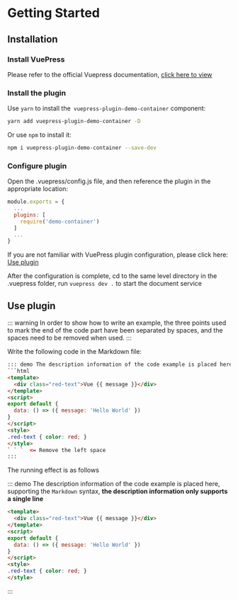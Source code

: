 # Getting Started

## Installation

### Install VuePress

Please refer to the official Vuepress documentation, [click here to view](https://vuepress.vuejs.org/guide/)

### Install the plugin

Use `yarn` to install the` vuepress-plugin-demo-container` component:
```bash
yarn add vuepress-plugin-demo-container -D
```
Or use `npm` to install it:
```bash
npm i vuepress-plugin-demo-container --save-dev
```

### Configure plugin

Open the .vuepress/config.js file, and then reference the plugin in the appropriate location:

```js
module.exports = {
  ...
  plugins: [
    require('demo-container')
  ]
  ...
}
```

If you are not familiar with VuePress plugin configuration, please click here: [Use plugin](https://vuepress.vuejs.org/zh/plugin/using-a-plugin.html)

After the configuration is complete, cd to the same level directory in the .vuepress folder, run `vuepress dev .` to start the document service

## Use plugin

::: warning
In order to show how to write an example, the three points used to mark the end of the code part have been separated by spaces, and the spaces need to be removed when used.
:::

Write the following code in the Markdown file:

```html
::: demo The description information of the code example is placed here, supporting the `Markdown` syntax, **the description information only supports a single line**
```html
<template>
  <div class="red-text">Vue {{ message }}</div>
</template>
<script>
export default {
  data: () => ({ message: 'Hello World' })
}
</script>
<style>
.red-text { color: red; }
</style>
` ` `  <= Remove the left space
:::
```

The running effect is as follows

::: demo The description information of the code example is placed here, supporting the `Markdown` syntax, **the description information only supports a single line**
```html
<template>
  <div class="red-text">Vue {{ message }}</div>
</template>
<script>
export default {
  data: () => ({ message: 'Hello World' })
}
</script>
<style>
.red-text { color: red; }
</style>
```
:::